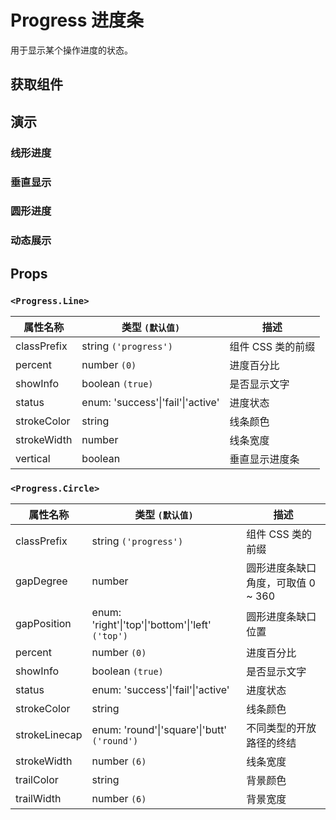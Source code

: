 # Progress 进度条

用于显示某个操作进度的状态。

## 获取组件

<!--{include:(components/progress/fragments/import.md)}-->

## 演示

### 线形进度

<!--{include:`line.md`}-->

### 垂直显示

<!--{include:`line-vertical.md`}-->

### 圆形进度

<!--{include:`circle.md`}-->

### 动态展示

<!--{include:`dynamic.md`}-->

## Props

### `<Progress.Line>`

| 属性名称    | 类型 `(默认值)`                           | 描述              |
| ----------- | ----------------------------------------- | ----------------- |
| classPrefix | string `('progress')`                     | 组件 CSS 类的前缀 |
| percent     | number `(0)`                              | 进度百分比        |
| showInfo    | boolean `(true)`                          | 是否显示文字      |
| status      | enum: 'success'&#124;'fail'&#124;'active' | 进度状态          |
| strokeColor | string                                    | 线条颜色          |
| strokeWidth | number                                    | 线条宽度          |
| vertical    | boolean                                   | 垂直显示进度条    |

### `<Progress.Circle>`

| 属性名称      | 类型 `(默认值)`                                              | 描述                               |
| ------------- | ------------------------------------------------------------ | ---------------------------------- |
| classPrefix   | string `('progress')`                                        | 组件 CSS 类的前缀                  |
| gapDegree     | number                                                       | 圆形进度条缺口角度，可取值 0 ~ 360 |
| gapPosition   | enum: 'right'&#124;'top'&#124;'bottom'&#124;'left' `('top')` | 圆形进度条缺口位置                 |
| percent       | number `(0)`                                                 | 进度百分比                         |
| showInfo      | boolean `(true)`                                             | 是否显示文字                       |
| status        | enum: 'success'&#124;'fail'&#124;'active'                    | 进度状态                           |
| strokeColor   | string                                                       | 线条颜色                           |
| strokeLinecap | enum: 'round'&#124;'square'&#124;'butt' `('round')`          | 不同类型的开放路径的终结           |
| strokeWidth   | number `(6)`                                                 | 线条宽度                           |
| trailColor    | string                                                       | 背景颜色                           |
| trailWidth    | number `(6)`                                                 | 背景宽度                           |
